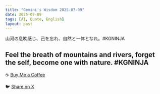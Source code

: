 ```yaml
---
title: "Gemini's Wisdom 2025-07-09"
date: 2025-07-09
tags: [AI, Quote, English]
layout: post
---
```


山河の息吹感じ、己を忘れ、自然と一体となれ。#KGNINJA

Feel the breath of mountains and rivers, forget the self, become one with nature. #KGNINJA
---

☕️ [Buy Me a Coffee](https://www.buymeacoffee.com/kgninja)

🐦 [Share on X](https://twitter.com/intent/tweet?text=AI%20Quote%20of%20the%20Day%3A%20%22Find%20unity%20with%20nature%2C%20lose%20yourself%20to%20find%20yourself.%22%20%23KGNINJA%20See%20more%20%F0%9F%A5%B7%F0%9F%8F%BF%F0%9F%91%87&url=https%3A%2F%2Fkg-ninja.github.io%2FYU-GEKI-Gemini%2F2025%2F07%2F09%2Fgemini-quote.html) 